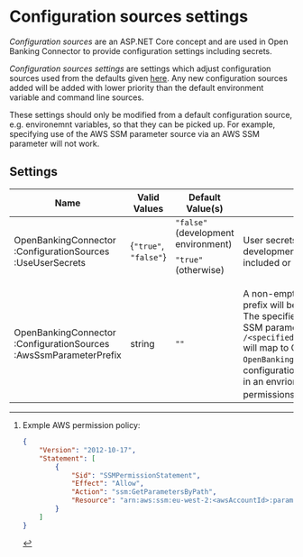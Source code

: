 # Configuration sources settings

*Configuration sources* are an ASP.NET Core concept and are used in Open Banking Connector to provide configuration settings including secrets.

*Configuration sources settings* are settings which adjust configuration sources used from the defaults given [here](https://learn.microsoft.com/en-us/aspnet/core/fundamentals/configuration/?view=aspnetcore-6.0#default-application-configuration-sources). Any new configuration sources added will be added with lower priority than the default environment variable and command line sources.

These settings should only be modified from a default configuration source, e.g. environemnt variables, so that they can be picked up. For example, specifying use of the AWS SSM parameter source via an AWS SSM parameter will not work.

## Settings

Name | Valid Values | Default Value(s) | Description
--- | --- | --- | ---
OpenBankingConnector<wbr/>:ConfigurationSources<wbr/>:UseUserSecrets | {`"true"`, `"false"`} | `"false"` (development environment) <p style="margin-top: 10px;"> `"true"` (otherwise) | User secrets are a ASP.NET Core configuration source intended for use in development (see [here](https://learn.microsoft.com/en-us/aspnet/core/security/app-secrets?view=aspnetcore-6.0&tabs=windows)). This setting allows user secrets to be explicitly included or excluded as desired.
OpenBankingConnector<wbr/>:ConfigurationSources<wbr/>:AwsSsmParameterPrefix | string | `""` | A non-empty value specifies that AWS SSM parameters with the specified prefix will be used as a configuration source in Open Banking Connector. The specified prefix functions as a namespace, so for example an AWS SSM parameter `/<specifiedPrefix>/OpenBankingConnector/Database/EnsureDatabaseCreated` will map to Open Banking Connector setting `OpenBankingConnector:Database:EnsureDatabaseCreated`. When this configuration source is used, please ensure Open Banking Connector is run in an envrionment with an AWS IAM role/user which contains a suitable permissions policy[^1].

[^1]: Exmple AWS permission policy:
    ```json
    {
        "Version": "2012-10-17",
        "Statement": [
            {
                "Sid": "SSMPermissionStatement",
                "Effect": "Allow",
                "Action": "ssm:GetParametersByPath",
                "Resource": "arn:aws:ssm:eu-west-2:<awsAccountId>:parameter/<specifiedPrefix>/*"
            }
        ]
    }
    ```


